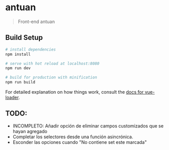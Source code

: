 # antuan

> Front-end antuan

## Build Setup

``` bash
# install dependencies
npm install

# serve with hot reload at localhost:8080
npm run dev

# build for production with minification
npm run build
```

For detailed explanation on how things work, consult the [docs for vue-loader](http://vuejs.github.io/vue-loader).

## TODO:

* INCOMPLETO: Añadir opción de eliminar campos customizados que se hayan agregado
* Completar los selectores desde una función asincrónica.
* Esconder las opciones cuando "No contiene set este marcada"




